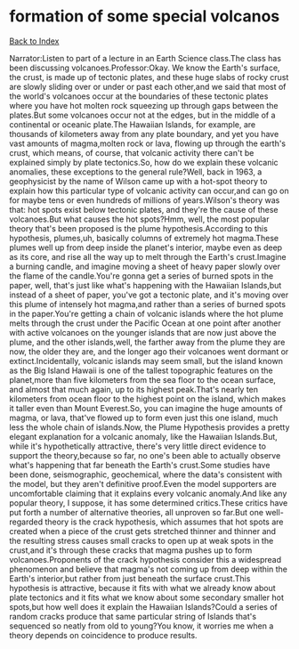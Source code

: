 # formation of some special volcanos
[Back to Index](https://github.com/windows10010/tpoExtractor/blob/master/README.md)

Narrator:Listen to part of a lecture in an Earth Science class.The class has been discussing volcanoes.Professor:Okay. We know the Earth's surface, the crust, is made up of tectonic plates, and these huge slabs of rocky crust are slowly sliding over or under or past each other,and we said that most of the world's volcanoes occur at the boundaries of these tectonic plates where you have hot molten rock squeezing up through gaps between the plates.But some volcanoes occur not at the edges, but in the middle of a continental or oceanic plate.The Hawaiian Islands, for example, are thousands of kilometers away from any plate boundary, and yet you have vast amounts of magma,molten rock or lava, flowing up through the earth's crust, which means, of course, that volcanic activity there can't be explained simply by plate tectonics.So, how do we explain these volcanic anomalies, these exceptions to the general rule?Well, back in 1963, a geophysicist by the name of Wilson came up with a hot-spot theory to explain how this particular type of volcanic activity can occur,and can go on for maybe tens or even hundreds of millions of years.Wilson's theory was that: hot spots exist below tectonic plates, and they're the cause of these volcanoes.But what causes the hot spots?Hmm, well, the most popular theory that's been proposed is the plume hypothesis.According to this hypothesis, plumes,uh, basically columns of extremely hot magma.These plumes well up from deep inside the planet's interior, maybe even as deep as its core, and rise all the way up to melt through the Earth's crust.Imagine a burning candle, and imagine moving a sheet of heavy paper slowly over the flame of the candle.You're gonna get a series of burned spots in the paper, well, that's just like what's happening with the Hawaiian Islands,but instead of a sheet of paper, you've got a tectonic plate, and it's moving over this plume of intensely hot magma,and rather than a series of burned spots in the paper.You're getting a chain of volcanic islands where the hot plume melts through the crust under the Pacific Ocean at one point after another with active volcanoes on the younger islands that are now just above the plume, and the other islands,well, the farther away from the plume they are now, the older they are, and the longer ago their volcanoes went dormant or extinct.Incidentally, volcanic islands may seem small, but the island known as the Big Island Hawaii is one of the tallest topographic features on the planet,more than five kilometers from the sea floor to the ocean surface, and almost that much again, up to its highest peak.That's nearly ten kilometers from ocean floor to the highest point on the island, which makes it taller even than Mount Everest.So, you can imagine the huge amounts of magma, or lava, that've flowed up to form even just this one island, much less the whole chain of islands.Now, the Plume Hypothesis provides a pretty elegant explanation for a volcanic anomaly, like the Hawaiian Islands.But, while it's hypothetically attractive, there's very little direct evidence to support the theory,because so far, no one's been able to actually observe what's happening that far beneath the Earth's crust.Some studies have been done, seismographic, geochemical, where the data's consistent with the model, but they aren't definitive proof.Even the model supporters are uncomfortable claiming that it explains every volcanic anomaly.And like any popular theory, I suppose, it has some determined critics.These critics have put forth a number of alternative theories, all unproven so far.But one well-regarded theory is the crack hypothesis, which assumes that hot spots are created when a piece of the crust gets stretched thinner and thinner and the resulting stress causes small cracks to open up at weak spots in the crust,and it's through these cracks that magma pushes up to form volcanoes.Proponents of the crack hypothesis consider this a widespread phenomenon and believe that magma's not coming up from deep within the Earth's interior,but rather from just beneath the surface crust.This hypothesis is attractive, because it fits with what we already know about plate tectonics and it fits what we know about some secondary smaller hot spots,but how well does it explain the Hawaiian Islands?Could a series of random cracks produce that same particular string of Islands that's sequenced so neatly from old to young?You know, it worries me when a theory depends on coincidence to produce results. 